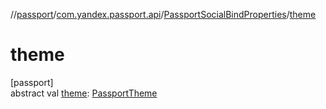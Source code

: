 //[passport](../../../index.md)/[com.yandex.passport.api](../index.md)/[PassportSocialBindProperties](index.md)/[theme](theme.md)

# theme

[passport]\
abstract val [theme](theme.md): [PassportTheme](../-passport-theme/index.md)
